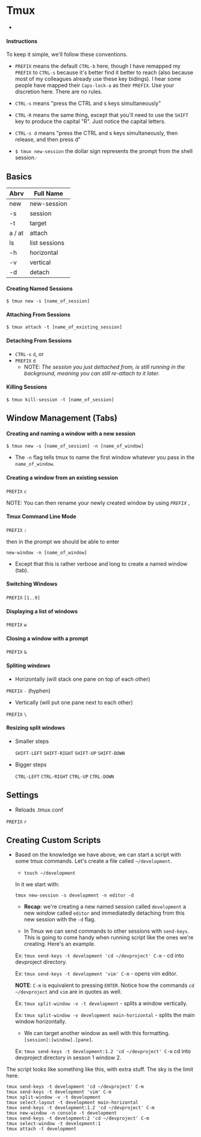 # Tmux
-
#### Instructions

To keep it simple, we'll follow these conventions.

* `PREFIX` means the default `CTRL-b` here, though I have remapped my `PREFIX` to `CTRL-s` because it's better find it better to reach (also because most of my colleagues already use these key bidings). I hear some people have mapped their `Caps-lock-a` as their `PREFIX`. Use your discretion here. There are no rules. 

* `CTRL-s` means "press the CTRL and s keys simultaneously"

* `CTRL-R` means the same thing, except that you'll need to use
the `SHIFT` key to produce the capital "R". Just notice the capital letters.

* `CTRL-s d` means "press the CTRL and s keys simultaneously, then release,
and then press d"

* `$ tmux new-session` the dollar sign represents the prompt from the shell session.·

## Basics

| Abrv   | Full Name     |
| -------|---------------|
| new    | new-session   |
| -s     | session       |
| -t     | target        |
| a / at | attach        |
| ls     | list sessions |
| -h     | horizontal    |
| -v     | vertical      |
| -d     | detach        |

#### Creating Named Sessions

`$ tmux new -s [name_of_session]`

#### Attaching From Sessions
 
 `$ tmux attach -t [name_of_existing_session]`

#### Detaching From Sessions

* `CTRL-s` `d`, or
* `PREFIX` `d`
  * NOTE: *The session you just dettached from, is still running in the background,
meaning you can still re-attach to it later.*

#### Killing Sessions

`$ tmux kill-session -t [name_of_session]`

## Window Management (Tabs)

#### Creating and naming a window with a new session

 `$ tmux new -s [name_of_session] -n [name_of_window]`

  * The `-n` flag tells tmux to name the first window whatever you pass in the `name_of_window`.

#### Creating a window from an existing session

  `PREFIX` `c` 
        
NOTE: You can then rename your newly created window by using *`PREFIX` `,`*
  
#### Tmux Command Line Mode

  `PREFIX` `:`
  
  then in the prompt we should be able to enter
  
  `new-window -n [name_of_window]`
  
   * Except that this is rather verbose and long to create a named window (tab).

#### Switching Windows

`PREFIX` `[1..9]`

#### Displaying a list of windows

`PREFIX` `w`

#### Closing a window with a prompt

`PREFIX` `&`

#### Spliting windows

  * Horizontally (will stack one pane on top of each other)
  
  `PREFIX` `-` (hyphen)
  
  * Vertically (will put one pane next to each other)
  
  `PREFIX` `\`

#### Resizing split windows

 * Smaller steps
 
   `SHIFT-LEFT` `SHIFT-RIGHT` `SHIFT-UP` `SHIFT-DOWN`

 * Bigger steps
 
   `CTRL-LEFT` `CTRL-RIGHT` `CTRL-UP` `CTRL-DOWN`

## Settings

* Reloads .tmux.conf

`PREFIX` `r`

## Creating Custom Scripts

* Based on the knowledge we have above, we can start a script with some tmux commands.
Let's create a file called `~/development`. 
  * `touch ~/development`
  
  In it we start with:
  
  `tmux new-session -s development -n editor -d`
  
  * **Recap**: we're creating a new named session called `development` a new *window* called `editor` and immediatedly detaching from this new session with the `-d` flag.
  
  
  * In Tmux we can send commands to other sessions with `send-keys`. This is going to come handy when running script like the ones we're creating. Here's an example.

  Ex: `tmux send-keys -t development 'cd ~/devproject' C-m` - cd into devproject directory.
  
  Ex: `tmux send-keys -t development 'vim' C-m` - opens vim editor.
  
  **NOTE**: `C-m` is equivalent to pressing `ENTER`. Notice how the commands `cd ~/devproject` and `vim` are in quotes as well.  
  
  Ex: `tmux split-window -v -t development` - splits a window vertically.
  
  Ex: `tmux split-window -v development main-horizontal` - splits the main window horizontally.
  
  * We can target another window as well with this formatting. `[session]:[window].[pane]`.
  
  Ex: `tmux send-keys -t development:1.2 'cd ~/devproject' C-m` cd into devproject directory in sesson 1 window 2.
  
The script looks like something like this, with extra stuff. The sky is the limit here. 

```tmux new-session -s development -n editor -d
tmux send-keys -t development 'cd ~/devproject' C-m
tmux send-keys -t development 'vim' C-m
tmux split-window -v -t development
tmux select-layout -t development main-horizontal
tmux send-keys -t development:1.2 'cd ~/devproject' C-m
tmux new-window -n console -t development
tmux send-keys -t development:2 'cd ~/devproject' C-m
tmux select-window -t development:1
tmux attach -t development
```

